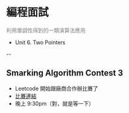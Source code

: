 # 編程面試

 <p><font color=grey>利用單調性得到的一類演算法應用</font></p>

* Unit 6. Two Pointers
<!--* Unit 7. Hare-and-Hound Algorithms-->

--

## Smarking Algorithm Contest 3

* Leetcode 開始跟廠商合作辦比賽了
* [比賽連結](https://leetcode.com/contest/detail/12)
* 晚上 9:30pm（對，就是等一下）
